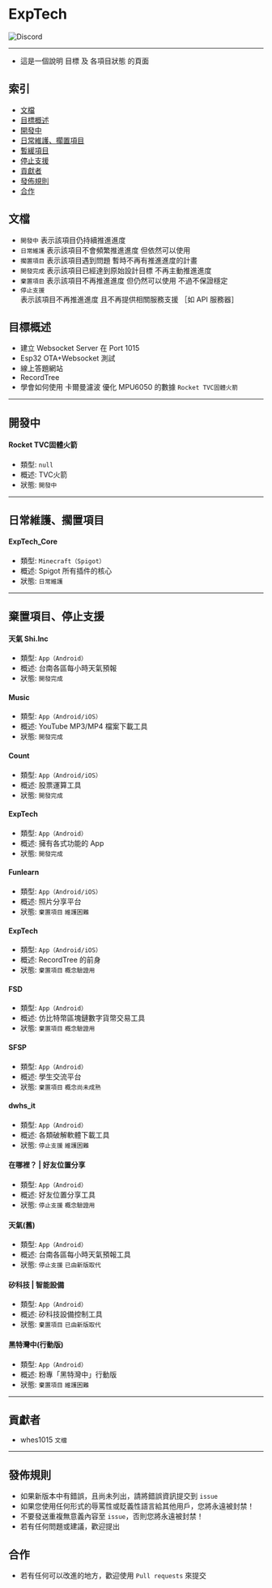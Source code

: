# ExpTech
<img alt="Discord" src="https://img.shields.io/discord/926545182407688273">

------

- 這是一個說明 目標 及 各項目狀態 的頁面

## 索引
- [文檔](#文檔)
- [目標概述](#目標概述)
- [開發中](#開發中)
- [日常維護、擱置項目](#日常維護擱置項目)
- [暫緩項目](#暫緩項目)
- [停止支援](#停止支援)
- [貢獻者](#貢獻者)
- [發佈規則](#發佈規則)
- [合作](#合作)

## 文檔
- `開發中` 表示該項目仍持續推進進度
- `日常維護` 表示該項目不會頻繁推進進度 但依然可以使用
- `擱置項目` 表示該項目遇到問題 暫時不再有推進進度的計畫
- `開發完成` 表示該項目已經達到原始設計目標 不再主動推進進度
- `棄置項目` 表示該項目不再推進進度 但仍然可以使用 不過不保證穩定
- `停止支援` 表示該項目不再推進進度 且不再提供相關服務支援 ［如 API 服務器］

## 目標概述
- 建立 Websocket Server 在 Port 1015
- Esp32 OTA+Websocket 測試
- 線上答題網站
- RecordTree
- 學會如何使用 卡爾曼濾波 優化 MPU6050 的數據 `Rocket TVC固體火箭`
------

## 開發中
#### Rocket TVC固體火箭
- 類型: `null`
- 概述: TVC火箭
- 狀態: `開發中`
------

## 日常維護、擱置項目
#### ExpTech_Core
- 類型: `Minecraft（Spigot）`
- 概述: Spigot 所有插件的核心
- 狀態: `日常維護`
------

## 棄置項目、停止支援
#### 天氣 Shi.Inc
- 類型: `App（Android）`
- 概述: 台南各區每小時天氣預報
- 狀態: `開發完成`
#### Music
- 類型: `App（Android/iOS）`
- 概述: YouTube MP3/MP4 檔案下載工具
- 狀態: `開發完成`
#### Count
- 類型: `App（Android/iOS）`
- 概述: 股票運算工具
- 狀態: `開發完成`
#### ExpTech
- 類型: `App（Android）`
- 概述: 擁有各式功能的 App
- 狀態: `開發完成`
#### Funlearn
- 類型: `App（Android/iOS）`
- 概述: 照片分享平台
- 狀態: `棄置項目` `維護困難`
#### ExpTech
- 類型: `App（Android/iOS）`
- 概述: RecordTree 的前身
- 狀態: `棄置項目` `概念驗證用`
#### FSD
- 類型: `App（Android）`
- 概述: 仿比特幣區塊鏈數字貨幣交易工具
- 狀態: `棄置項目` `概念驗證用`
#### SFSP
- 類型: `App（Android）`
- 概述: 學生交流平台
- 狀態: `棄置項目` `概念尚未成熟`
#### dwhs_it
- 類型: `App（Android）`
- 概述: 各類破解軟體下載工具
- 狀態: `停止支援` `維護困難`
#### 在哪裡？ | 好友位置分享
- 類型: `App（Android）`
- 概述: 好友位置分享工具
- 狀態: `停止支援` `概念驗證用`
#### 天氣(舊)
- 類型: `App（Android）`
- 概述: 台南各區每小時天氣預報工具
- 狀態: `停止支援` `已由新版取代`
#### 矽科技 | 智能設備
- 類型: `App（Android）`
- 概述: 矽科技設備控制工具
- 狀態: `棄置項目` `已由新版取代`
#### 黑特灣中(行動版)
- 類型: `App（Android）`
- 概述: 粉專「黑特灣中」行動版
- 狀態: `棄置項目` `維護困難`
------

## 貢獻者
- whes1015 `文檔`

------

## 發佈規則
- 如果新版本中有錯誤，且尚未列出，請將錯誤資訊提交到 ```issue```
- 如果您使用任何形式的辱罵性或貶義性語言給其他用戶，您將永遠被封禁！
- 不要發送重複無意義內容至 ```issue```，否則您將永遠被封禁！
- 若有任何問題或建議，歡迎提出

## 合作
- 若有任何可以改進的地方，歡迎使用 ```Pull requests``` 來提交
